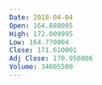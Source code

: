 ```yaml
---
Date: 2018-04-04
Open: 164.880005
High: 172.009995
Low: 164.770004
Close: 171.610001
Adj Close: 170.950806
Volume: 34605500
---
```

